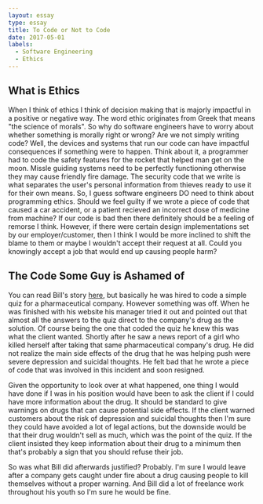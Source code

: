 ```yaml
---
layout: essay
type: essay
title: To Code or Not to Code
date: 2017-05-01
labels:
  - Software Engineering
  - Ethics
---
```


## What is Ethics

When I think of ethics I think of decision making that is majorly impactful in a positive or negative way. The word ethic originates from Greek that means "the science of morals". So why do software engineers have to worry about whether something is morally right or wrong? Are we not simply writing code? Well, the devices and systems that run our code can have impactful consequences if something were to happen. Think about it, a programmer had to code the safety features for the rocket that helped man get on the moon. Missle guiding systems need to be perfectly functioning otherwise they may cause friendly fire damage. The security code that we write is what separates the user's personal information from thieves ready to use it for their own means. So, I guess software engineers DO need to think about programming ethics. Should we feel guilty if we wrote a piece of code that caused a car accident, or a patient recieved an incorrect dose of medicine from machine? If our code is bad then there definitely should be a feeling of remorse I think. However, if there were certain design implementations set by our employer/customer, then I think I would be more inclined to shift the blame to them or maybe I wouldn't accept their request at all. Could you knowingly accept a job that would end up causing people harm?

## The Code Some Guy is Ashamed of

You can read Bill's story <a href="https://medium.freecodecamp.com/the-code-im-still-ashamed-of-e4c021dff55e#.tsjl7lkxy">here</a>, but basically he was hired to code a simple quiz for a pharmaceutical company. However something was off. When he was finished with his website his manager tried it out and pointed out that almost all the answers to the quiz direct to the company's drug as the solution. Of course being the one that coded the quiz he knew this was what the client wanted. Shortly after he saw a news report of a girl who killed herself after taking that same pharmaceutical company's drug. He did not realize the main side effects of the drug that he was helping push were severe depression and suicidal thoughts. He felt bad that he wrote a piece of code that was involved in this incident and soon resigned.

Given the opportunity to look over at what happened, one thing I would have done if I was in his position would have been to ask the client if I could have more information about the drug. It should be standard to give warnings on drugs that can cause potential side effects. If the client warned customers about the risk of depression and suicidal thoughts then I'm sure they could have avoided a lot of legal actions, but the downside would be that their drug wouldn't sell as much, which was the point of the quiz. If the client insisted they keep information about their drug to a minimum then that's probably a sign that you should refuse their job.

So was what Bill did afterwards justified? Probably. I'm sure I would leave after a company gets caught under fire about a drug causing people to kill themselves without a proper warning. And Bill did a lot of freelance work throughout his youth so I'm sure he would be fine.
